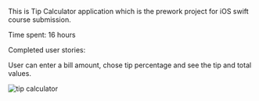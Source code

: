 This is Tip Calculator application which is the prework project for iOS swift course submission. 

Time spent: 16 hours

Completed user stories:

User can enter a bill amount, chose tip percentage and see the tip and total values.

![tip calculator](https://cloud.githubusercontent.com/assets/13508908/9155549/b1b25a90-3ee5-11e5-91be-265cd04d83b7.gif)
